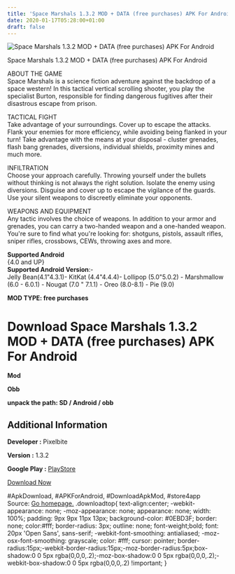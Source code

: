 ```yaml
---
title: 'Space Marshals 1.3.2 MOD + DATA (free purchases) APK For Android'
date: 2020-01-17T05:28:00+01:00
draft: false
---
```


![Space Marshals 1.3.2 MOD + DATA (free purchases) APK For Android](https://i0.wp.com/apkhome.net/wp-content/uploads/2020/01/Space-Marshals-1.3.2-MOD-DATA-free-purchases.jpg "Space Marshals 1.3.2 MOD + DATA (free purchases) APK For Android")

  

Space Marshals 1.3.2 MOD + DATA (free purchases) APK For Android

ABOUT THE GAME  
Space Marshals is a science fiction adventure against the backdrop of a space western! In this tactical vertical scrolling shooter, you play the specialist Burton, responsible for finding dangerous fugitives after their disastrous escape from prison.

TACTICAL FIGHT  
Take advantage of your surroundings. Cover up to escape the attacks. Flank your enemies for more efficiency, while avoiding being flanked in your turn! Take advantage with the means at your disposal - cluster grenades, flash bang grenades, diversions, individual shields, proximity mines and much more.

INFILTRATION  
Choose your approach carefully. Throwing yourself under the bullets without thinking is not always the right solution. Isolate the enemy using diversions. Disguise and cover up to escape the vigilance of the guards. Use your silent weapons to discreetly eliminate your opponents.

WEAPONS AND EQUIPMENT  
Any tactic involves the choice of weapons. In addition to your armor and grenades, you can carry a two-handed weapon and a one-handed weapon. You're sure to find what you're looking for: shotguns, pistols, assault rifles, sniper rifles, crossbows, CEWs, throwing axes and more.

**Supported Android**  
{4.0 and UP}  
**Supported Android Version**:-  
Jelly Bean(4.1"4.3.1)- KitKat (4.4"4.4.4)- Lollipop (5.0"5.0.2) - Marshmallow (6.0 - 6.0.1) - Nougat (7.0 " 7.1.1) - Oreo (8.0-8.1) - Pie (9.0)

**MOD TYPE: free purchases**

Download Space Marshals 1.3.2 MOD + DATA (free purchases) APK For Android
=========================================================================

**Mod**

**Obb**

**unpack the path: SD / Android / obb**

Additional Information
----------------------

**Developer :** Pixelbite

**Version :** 1.3.2

**Google Play :** [PlayStore](https://play.google.com/store/apps/details?id=com.pixelbite.sg)

  

[Download Now](https://store4app.co/post/space-marshals-1-3-2-mod-data-free-purchases-apk-for-android_1579193354)

  
#ApkDownload, #APKForAndroid, #DownloadApkMod, #store4app  
Source: [Go homepage.](https://store4app.co/post/space-marshals-1-3-2-mod-data-free-purchases-apk-for-android_1579193354) .downloadtop{ text-align:center; -webkit-appearance: none; -moz-appearance: none; appearance: none; width: 100%; padding: 9px 9px 11px 13px; background-color: #0EBD3F; border: none; color:#fff; border-radius: 3px; outline: none; font-weight;bold; font: 20px 'Open Sans', sans-serif; -webkit-font-smoothing: antialiased; -moz-osx-font-smoothing: grayscale; color: #fff; cursor: pointer; border-radius:15px;-webkit-border-radius:15px;-moz-border-radius:5px;box-shadow:0 0 5px rgba(0,0,0,.2);-moz-box-shadow:0 0 5px rgba(0,0,0,.2);-webkit-box-shadow:0 0 5px rgba(0,0,0,.2) !important; }